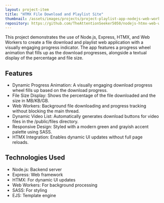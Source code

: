 ```yaml
---
layout: project-item
title: "HTMX File Download and Playlist Site"
thumbnail: /assets/images/projects/project-playlist-app-nodejs-web-workers.gif
repository: https://github.com/TheAttentionSeeker5050/nodejs-htmx-web-worker-example
---
```


<p id="heading-p">
    This project demonstrates the use of Node.js, Express, HTMX, and Web Workers to create a file download and playlist web application with a visually engaging progress indicator. The app features a progress wheel animation that fills up as the download progresses, alongside a textual display of the percentage and file size.
</p>

## Features
- Dynamic Progress Animation: A visually engaging download progress wheel fills up based on the download progress.
- File Size Display: Shows the percentage of the file downloaded and the size in MB/KB/GB.
- Web Workers: Background file downloading and progress tracking without blocking the main thread.
- Dynamic Video List: Automatically generates download buttons for video files in the /public/files directory.
- Responsive Design: Styled with a modern green and grayish accent palette using SASS.
- HTMX Integration: Enables dynamic UI updates without full page reloads.

## Technologies Used
- Node.js: Backend server
- Express: Web framework
- HTMX: For dynamic UI updates
- Web Workers: For background processing
- SASS: For styling
- EJS: Template engine